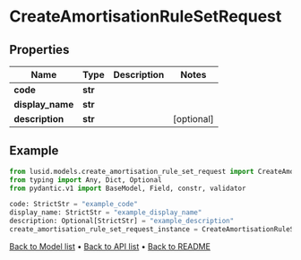 # CreateAmortisationRuleSetRequest

## Properties
Name | Type | Description | Notes
------------ | ------------- | ------------- | -------------
**code** | **str** |  | 
**display_name** | **str** |  | 
**description** | **str** |  | [optional] 
## Example

```python
from lusid.models.create_amortisation_rule_set_request import CreateAmortisationRuleSetRequest
from typing import Any, Dict, Optional
from pydantic.v1 import BaseModel, Field, constr, validator

code: StrictStr = "example_code"
display_name: StrictStr = "example_display_name"
description: Optional[StrictStr] = "example_description"
create_amortisation_rule_set_request_instance = CreateAmortisationRuleSetRequest(code=code, display_name=display_name, description=description)

```

[Back to Model list](../README.md#documentation-for-models) &#8226; [Back to API list](../README.md#documentation-for-api-endpoints) &#8226; [Back to README](../README.md)

